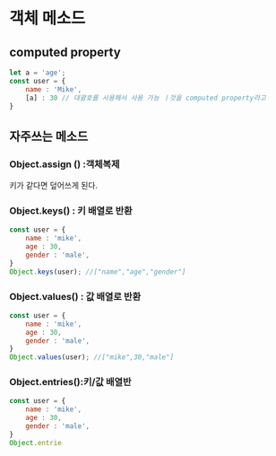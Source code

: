 # 객체 메소드

## computed property

```javascript
let a = 'age';
const user = {
    name : 'Mike',
    [a] : 30 // 대괄호를 사용해서 사용 가능 ㅣ것을 computed property라고 
}
```

## 자주쓰는 메소드

### Object.assign \(\) :객체복제

키가 같다면 덮어쓰게 된다.

### Object.keys\(\) :  키 배열로 반환

```javascript
const user = {
    name : 'mike',
    age : 30,
    gender : 'male',
}
Object.keys(user); //["name","age","gender"]
```

### Object.values\(\) :  값 배열로 반환

```javascript
const user = {
    name : 'mike',
    age : 30,
    gender : 'male',
}
Object.values(user); //["mike",30,"male"]
```

### Object.entries\(\):키/값 배열반

```javascript
const user = {
    name : 'mike',
    age : 30,
    gender : 'male',
}
Object.entrie
```

